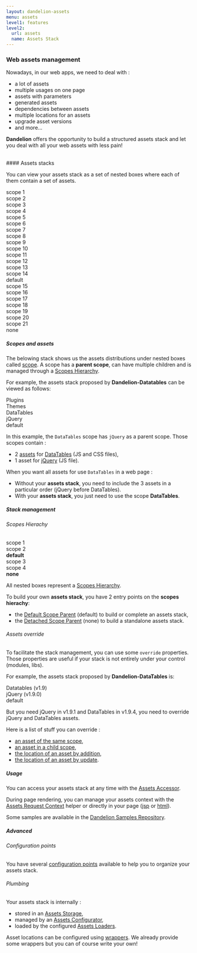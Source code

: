 ```yaml
---
layout: dandelion-assets
menu: assets
level1: features
level2:
  url: assets
  name: Assets Stack
---
```


### Web assets management

Nowadays, in our web apps, we need to deal with :
* a lot of assets
* multiple usages on one page
* assets with parameters
* generated assets
* dependencies between assets
* multiple locations for an assets
* upgrade asset versions
* and more...

**Dandelion** offers the opportunity to build a structured assets stack and let you deal with all your web assets with less pain!

<br/>
#### Assets stacks

You can view your assets stack as a set of nested boxes where each of them contain a set of assets.

<div class="row-fluid show-grid">
    <div class="span12">
        <div class="row-fluid show-grid">
            <div class="span8">
                <div class="row-fluid show-grid">
                    <div class="span4">
                        <div class="row-fluid show-grid">
                            <div class="span12">
                                <div class="row-fluid show-grid">
                                    <div class="span6">scope 1</div>
                                    <div class="span6">scope 2</div>
                                </div>
                                scope 3
                            </div>
                        </div>
                        scope 4
                    </div>
                    <div class="span6">
                        <div class="row-fluid show-grid">
                            <div class="span6">
                                <div class="row-fluid show-grid">
                                    <div class="span6">scope 5</div>
                                    <div class="span6">scope 6</div>
                                </div>
                                scope 7
                            </div>
                            <div class="span6">
                                <div class="row-fluid show-grid">
                                    <div class="span6">scope 8</div>
                                    <div class="span6">scope 9</div>
                                </div>
                                scope 10
                            </div>
                        </div>
                        scope 11
                    </div>
                    <div class="span2">
                        <div class="row-fluid show-grid">
                            <div class="span12">
                                <div class="row-fluid show-grid">
                                    <div class="span12">scope 12</div>
                                </div>
                                scope 13
                            </div>
                        </div>
                        scope 14
                    </div>
                </div>
                default
            </div>
            <div class="span4">
                <div class="row-fluid show-grid">
                    <div class="span12">
                        <div class="row-fluid show-grid">
                            <div class="span6">
                                <div class="row-fluid show-grid">
                                    <div class="span6">scope 15</div>
                                    <div class="span6">scope 16</div>
                                </div>
                                scope 17
                            </div>
                            <div class="span6">
                                <div class="row-fluid show-grid">
                                    <div class="span6">scope 18</div>
                                    <div class="span6">scope 19</div>
                                </div>
                                scope 20
                            </div>
                        </div>
                        scope 21
                    </div>
                </div>
                none
            </div>
        </div>
    </div>
</div>

##### Scopes and assets
The belowing stack shows us the assets distributions under nested boxes called [scope](/dandelion/features/assets/glossary.html#select.scope).
A scope has a **parent scope**, can have multiple children and is managed through a [Scopes Hierarchy](/dandelion/features/assets/glossary.html#select.parent).

For example, the assets stack proposed by **Dandelion-Datatables** can be viewed as follows:
<div class="row-fluid show-grid">
    <div class="span4">
        <div class="row-fluid show-grid">
             <div class="span12">
                <div class="row-fluid show-grid">
                     <div class="span12">
                        <div class="row-fluid show-grid">
                            <div class="span12">
                                <div class="row-fluid show-grid">
                                     <div class="span6">Plugins</div>
                                     <div class="span6">Themes</div>
                                </div>
                                DataTables
                            </div>
                        </div>
                        jQuery
                     </div>
                </div>
                default
             </div>
        </div>
    </div>
</div>

In this example, the `DataTables` scope has `jQuery` as a parent scope.
Those scopes contain :
* 2 [assets](/dandelion/features/assets/glossary.html#select.asset) for [DataTables](http://datatables.net/) (JS and CSS files),
* 1 asset for [jQuery](http://jquery.com/) (JS file).

When you want all assets for use `DataTables` in a web page :
* Without your **assets stack**, you need to include the 3 assets in a particular order (jQuery before DataTables).
* With your **assets stack**, you just need to use the scope **DataTables**.

##### Stack management
###### Scopes Hierachy
<div class="row-fluid show-grid">
    <div class="span8">
        <div class="row-fluid show-grid">
             <div class="span6">
                <div class="row-fluid show-grid">
                     <div class="span6">scope 1</div>
                     <div class="span6">scope 2</div>
                </div>
                <b>default</b>
             </div>
             <div class="span6">
                <div class="row-fluid show-grid">
                     <div class="span6">scope 3</div>
                     <div class="span6">scope 4</div>
                </div>
                <b>none</b>
             </div>
        </div>
    </div>
</div>

All nested boxes represent a [Scopes Hierarchy](/dandelion/features/assets/glossary.html#select.parent).

To build your own **assets stack**, you have 2 entry points on the **scopes hierachy**:
* the [Default Scope Parent](/dandelion/features/assets/glossary.html#select.default) (default) to build or complete an assets stack,
* the [Detached Scope Parent](/dandelion/features/assets/glossary.html#select.none) (none) to build a standalone assets stack.

###### Assets override
To facilitate the stack management, you can use some `override` properties.
Those properties are useful if your stack is not entirely under your control (modules, libs).

For example, the assets stack proposed by **Dandelion-DataTables** is:
<div class="row-fluid show-grid">
    <div class="span4">
        <div class="row-fluid show-grid">
             <div class="span12">
                <div class="row-fluid show-grid">
                     <div class="span12">
                        <div class="row-fluid show-grid">
                            <div class="span12">
                                Datatables (v1.9)
                            </div>
                        </div>
                        jQuery (v1.9.0)
                     </div>
                </div>
                default
             </div>
        </div>
    </div>
</div>

But you need jQuery in v1.9.1 and DataTables in v1.9.4, you need to override jQuery and DataTables assets.

Here is a list of stuff you can override :
* [an asset of the same scope](/dandelion/features/assets/glossary.html#select.override.same),
* [an asset in a child scope](/dandelion/features/assets/glossary.html#select.override.child),
* [the location of an asset by addition](/dandelion/features/assets/glossary.html#select.locationOverride.add),
* [the location of an asset by update](/dandelion/features/assets/glossary.html#select.locationOverride.change).

##### Usage
You can access your assets stack at any time with the [Assets Accessor](/dandelion/features/assets/usages.html).

During page rendering, you can manage your assets context with the [Assets Request Context](/dandelion/features/assets/usages.html) helper or directly in your page ([jsp](/dandelion/ref/jsp/assets.html) or [html](/dandelion/ref/thymeleaf/assets.html)).

Some samples are available in the [Dandelion Samples Repository](https://github.com/dandelion/dandelion-samples).

##### Advanced
###### Configuration points
You have several [configuration points](/dandelion/ref/configuration/) available to help you to organize your assets stack.

###### Plumbing
Your assets stack is internally :
* stored in an [Assets Storage](/dandelion/features/assets/plumbing.html),
* managed by an [Assets Configurator](/dandelion/features/assets/plumbing.html),
* loaded by the configured [Assets Loaders](/dandelion/features/assets/plumbing.html).

Asset locations can be configured using [wrappers](/dandelion/features/assets/plumbing.html). We already provide some wrappers but you can of course write your own!

<link rel="stylesheet" href="/assets/css/assets_stack.css" />